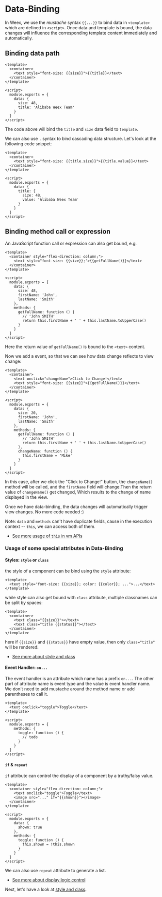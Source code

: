 # Data-Binding

In Weex, we use the *mustache* syntax `{{...}}` to bind data in `<template>` which are defined in `<script>`. Once data and template is bound, the data changes will influence the corresponding template content immediately and automatically.

## Binding data path

```
<template>
  <container>
    <text style="font-size: {{size}}">{{title}}</text>
  </container>
</template>

<script>
  module.exports = {
    data: {
      size: 48,
      title: 'Alibaba Weex Team'
    }
  }
</script>
```

The code above will bind the `title` and `size` data field to `template`.

We can also use `.` syntax to bind cascading data structure. Let's look at the following code snippet:

```
<template>
  <container>
    <text style="font-size: {{title.size}}">{{title.value}}</text>
  </container>
</template>

<script>
  module.exports = {
    data: {
      title: {
        size: 48,
        value: 'Alibaba Weex Team'
      }
    }
  }
</script>
```

## Binding method call or expression

An JavaScript function call or expression can also get bound, e.g.

```
<template>
  <container style="flex-direction: column;">
    <text style="font-size: {{size}};">{{getFullName()}}</text>
  </container>
</template>

<script>
  module.exports = {
    data: {
      size: 48,
      firstName: 'John',
      lastName: 'Smith'
    },
    methods: {
      getFullName: function () {
        // 'John SMITH'
        return this.firstName + ' ' + this.lastName.toUpperCase()
      }
    }
  }
</script>
```

Here the return value of `getFullName()` is bound to the `<text>` content.

Now we add a event, so that we can see how data change reflects to view change:

```
<template>
  <container>
    <text onclick="changeName">Click to Change!</text>
    <text style="font-size: {{size}}">{{getFullName()}}</text>
  </container>
</template>

<script>
  module.exports = {
    data: {
      size: 20,
      firstName: 'John',
      lastName: 'Smith'
    },
    methods: {
      getFullName: function () {
        // 'John SMITH'
        return this.firstName + ' ' + this.lastName.toUpperCase()
      },
      changeName: function () {
        this.firstName = 'Mike'
      }
    }
  }
</script>
```

In this case, after we click the "Click to Change!" button, the `changeName()` method will be called, and the `firstName` field will change.Then the return value of `changeName()` get changed, Which results to the change of name displayed in the view.

Once we have data-binding, the data changes will automatically trigger view changes. No more code needed :)

Note: `data` and `methods` can't have duplicate fields, cause in the execution context -- `this`, we can access both of them.

* [See more usage of `this` in vm APIs](../references/api.md)

### Usage of some special attributes in Data-Binding

#### Styles: `style` or `class`

the style of a component can be bind using the `style` attribute:

```
<template>
  <text style="font-size: {{size}}; color: {{color}}; ...">...</text>
</template>
```

while style can also get bound with `class` attribute, multiple classnames can be split by spaces:

```
<template>
  <container>
    <text class="{{size}}"></text>
    <text class="title {{status}}"></text>
  </container>
</template>
```

here if `{{size}}` and `{{status}}` have empty value, then only `class="title"` will be rendered.

* [See more about style and class](./style-n-class.md)

#### Event Handler: `on...`

The event handler is an attribute which name has a prefix `on...`. The other part of attribute name is event type and the value is event handler name. We don't need to add mustache around the method name or add parentheses to call it.

```
<template>
  <text onclick="toggle">Toggle</text>
</template>

<script>
  module.exports = {
    methods: {
      toggle: function () {
        // todo
      }
    }
  }
</script>
```

#### `if` & `repeat`

`if` attribute can control the display of a component by a truthy/falsy value.

```
<template>
  <container style="flex-direction: column;">
    <text onclick="toggle">Toggle</text>
    <image src="..." if="{{shown}}"></image>
  </container>
</template>

<script>
  module.exports = {
    data: {
      shown: true
    },
    methods: {
      toggle: function () {
        this.shown = !this.shown
      }
    }
  }
</script>
```

We can also use `repeat` attribute to generate a list.

* [See more about display logic control](./display-logic.md)

Next, let's have a look at [style and class](./style-n-class.md).

